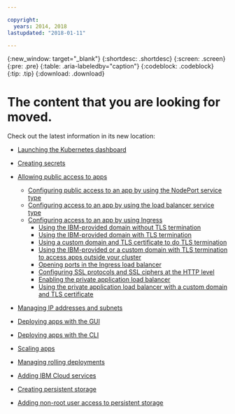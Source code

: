 ```yaml
---

copyright:
  years: 2014, 2018
lastupdated: "2018-01-11"

---
```


{:new_window: target="_blank"}
{:shortdesc: .shortdesc}
{:screen: .screen}
{:pre: .pre}
{:table: .aria-labeledby="caption"}
{:codeblock: .codeblock}
{:tip: .tip}
{:download: .download}


# The content that you are looking for moved.

Check out the latest information in its new location:
- [Launching the Kubernetes dashboard](cs_app.html#cli_dashboard)
- [Creating secrets](cs_app.html#secrets)
- [Allowing public access to apps](cs_network_planning.html#planning)
  - [Configuring public access to an app by using the NodePort service type](cs_nodeport.html#config)
  - [Configuring access to an app by using the load balancer service type](cs_loadbalancer.html#config)
  - [Configuring access to an app by using Ingress](cs_ingress.html#configure_alb)
    - [Using the IBM-provided domain without TLS termination](cs_ingress.html#ibm_domain)
    - [Using the IBM-provided domain with TLS termination](cs_ingress.html#ibm_domain_cert)
    - [Using a custom domain and TLS certificate to do TLS termination](cs_ingress.html#custom_domain_cert)
    - [Using the IBM-provided or a custom domain with TLS termination to access apps outside your cluster](cs_ingress.html#external_endpoint)
    - [Opening ports in the Ingress load balancer](cs_ingress.html#opening_ingress_ports)
    - [Configuring SSL protocols and SSL ciphers at the HTTP level](cs_ingress.html#ssl_protocols_ciphers)
    - [Enabling the private application load balancer](cs_ingress.html#private_ingress)
    - [Using the private application load balancer with a custom domain and TLS certificate](cs_ingress.html#private_ingress_tls)
- [Managing IP addresses and subnets](cs_subnets.html#manage)
  
- [Deploying apps with the GUI](cs_app.html#app_ui)
- [Deploying apps with the CLI](cs_app.html#app_cli)
- [Scaling apps](cs_app.html#app_scaling)
- [Managing rolling deployments](cs_app.html#app_rolling)
- [Adding IBM Cloud services](cs_integrations.html#adding_app)
- [Creating persistent storage](cs_storage.html#create)
- [Adding non-root user access to persistent storage](cs_storage.html#nonroot)

